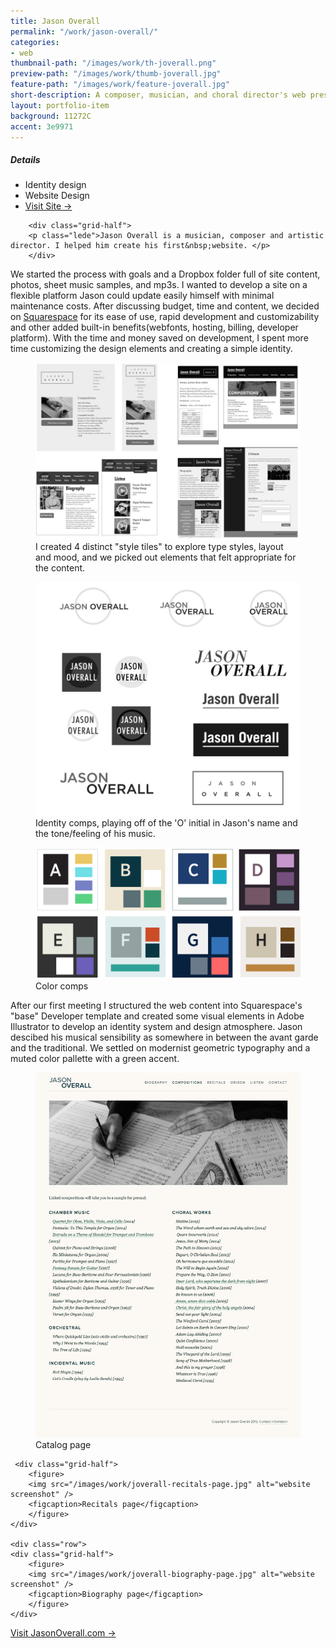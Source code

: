```yaml
---
title: Jason Overall
permalink: "/work/jason-overall/"
categories:
- web
thumbnail-path: "/images/work/th-joverall.png"
preview-path: "/images/work/thumb-joverall.jpg"
feature-path: "/images/work/feature-joverall.jpg"
short-description: A composer, musician, and choral director's web presence
layout: portfolio-item
background: 11272C
accent: 3e9971
---
```


<div class="row">
        <div class="grid-half grid-flip portfolio-detail-box"><h5>Details</h5>
<ul class="list-unstyled">
<li><i class="fa fa-eye"></i> Identity design</li>
<li><i class="fa fa-file-code-o"></i> Website Design</li>
<li><a class="button button-large button-white" href="http://jasonoverall.com">Visit Site &rarr;</a></li>
</ul>
</div>

        <div class="grid-half">
        <p class="lede">Jason Overall is a musician, composer and artistic director. I helped him create his first&nbsp;website. </p>
        </div>
</div>

We started the process with goals and a Dropbox folder full of site content, photos, sheet music samples, and mp3s. I wanted to develop a site on a flexible platform Jason could update easily himself with minimal maintenance costs. After discussing budget, time and content, we decided on [Squarespace](http://squarespace.com) for its ease of use, rapid development and customizability and other added built-in benefits(webfonts, hosting, billing, developer platform). With the time and money saved on development, I spent more time customizing the design elements and creating a simple identity.


<figure>
<img src="/images/work/joverall-styletiles.jpg" alt="website mockups in narow and wide views" />
<figcaption>I created 4 distinct "style tiles" to explore type styles, layout and mood, and we picked out elements that felt appropriate for the content.</figcaption>
</figure>

 <div class="row">
    <div class="grid-half">
<figure>
<img src="/images/work/joverall-identity-comps.jpg" alt="Jason Overall's name set in different fonts and arrangements" />
<figcaption>Identity comps, playing off of the 'O' initial in Jason's name and the tone/feeling of his music.</figcaption>
</figure></div>

 <div class="row">
    <div class="grid-half">
<figure>
<img src="/images/work/joverall-color-comps.png" alt="Set of color swatches"/>
<figcaption>Color comps</figcaption>
</figure></div>

</div>

After our first meeting I structured the web content into Squarespace's "base" Developer template and created some visual elements in Adobe Illustrator to develop an identity system and design atmosphere. Jason descibed his musical sensibility as somewhere in between the avant garde and the traditional. We settled on modernist geometric typography and a muted color pallette with a green accent.

<p><figure>
        <img src="/images/work/joverall-catalog-page.jpg" alt="website screenshot" />
        <figcaption>Catalog page</figcaption>
        </figure>
        </p>
    
     <div class="grid-half">
        <figure>
        <img src="/images/work/joverall-recitals-page.jpg" alt="website screenshot" />
        <figcaption>Recitals page</figcaption>
        </figure>
    </div>
    
    <div class="row">
    <div class="grid-half">
        <figure>
        <img src="/images/work/joverall-biography-page.jpg" alt="website screenshot" />
        <figcaption>Biography page</figcaption>
        </figure>
    </div>
        
</div>

<div class="row">
    <div class="grid-third float-center"><a class="button button-large button-white" href="http://jasonoverall.com">Visit JasonOverall.com &rarr;</a></div>
</div>


